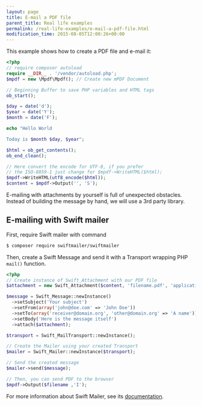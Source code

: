 ```yaml
---
layout: page
title: E-mail a PDF file
parent_title: Real life examples
permalink: /real-life-examples/e-mail-a-pdf-file.html
modification_time: 2015-08-05T12:00:26+00:00
---
```


This example shows how to create a PDF file and e-mail it:

```php
<?php
// require composer autoload
require __DIR__ . '/vendor/autoload.php';
$mpdf = new \Mpdf\Mpdf(); // Create new mPDF Document

// Beginning Buffer to save PHP variables and HTML tags
ob_start();

$day = date('d');
$year = date('Y');
$month = date('F');

echo "Hello World

Today is $month $day, $year";

$html = ob_get_contents();
ob_end_clean();

// Here convert the encode for UTF-8, if you prefer 
// the ISO-8859-1 just change for $mpdf->WriteHTML($html);
$mpdf->WriteHTML(utf8_encode($html));
$content = $mpdf->Output('', 'S');

```

E-mailing with attachments by yourself is full of unexpected obstacles. Instead of building the message by hand, we will
use a 3rd party library.

## E-mailing with Swift mailer

First, require Swift mailer with command

```bash
$ composer require swiftmailer/swiftmailer
```

Then, create a Swift Message and send it with a Transport wrapping PHP `mail()` function.

```php
<?php
// Create instance of Swift_Attachment with our PDF file
$attachment = new Swift_Attachment($content, 'filename.pdf', 'application/pdf');

$message = Swift_Message::newInstance()
  ->setSubject('Your subject')
  ->setFrom(array('john@doe.com' => 'John Doe'))
  ->setTo(array('receiver@domain.org', 'other@domain.org' => 'A name'))
  ->setBody('Here is the message itself')
  ->attach($attachment);

$transport = Swift_MailTransport::newInstance();

// Create the Mailer using your created Transport
$mailer = Swift_Mailer::newInstance($transport);

// Send the created message
$mailer->send($message);

// Then, you can send PDF to the browser
$mpdf->Output($filename ,'I');

```

For more information about Swift Mailer, see its [documentation](http://swiftmailer.org/docs).
